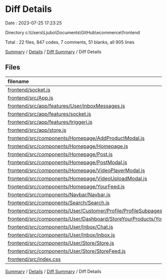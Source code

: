 # Diff Details

Date : 2023-07-25 17:23:25

Directory c:\\Users\\Ljubo\\Documents\\GitHub\\ecommerce\\frontend

Total : 22 files,  847 codes, 7 comments, 51 blanks, all 905 lines

[Summary](results.md) / [Details](details.md) / [Diff Summary](diff.md) / Diff Details

## Files
| filename | language | code | comment | blank | total |
| :--- | :--- | ---: | ---: | ---: | ---: |
| [frontend/socket.js](/frontend/socket.js) | JavaScript | 3 | 0 | 3 | 6 |
| [frontend/src/App.js](/frontend/src/App.js) | JavaScript | 30 | 1 | 3 | 34 |
| [frontend/src/app/features/User/inboxMessages.js](/frontend/src/app/features/User/inboxMessages.js) | JavaScript | 4 | 0 | 0 | 4 |
| [frontend/src/app/features/socket.js](/frontend/src/app/features/socket.js) | JavaScript | 15 | 0 | 4 | 19 |
| [frontend/src/app/features/triggeri.js](/frontend/src/app/features/triggeri.js) | JavaScript | 17 | 0 | 0 | 17 |
| [frontend/src/app/store.js](/frontend/src/app/store.js) | JavaScript | 2 | 0 | 0 | 2 |
| [frontend/src/components/Homepage/AddProductModal.js](/frontend/src/components/Homepage/AddProductModal.js) | JavaScript | 73 | 0 | 4 | 77 |
| [frontend/src/components/Homepage/Homepage.js](/frontend/src/components/Homepage/Homepage.js) | JavaScript | 36 | 0 | 1 | 37 |
| [frontend/src/components/Homepage/Post.js](/frontend/src/components/Homepage/Post.js) | JavaScript | 90 | 0 | 3 | 93 |
| [frontend/src/components/Homepage/PostModal.js](/frontend/src/components/Homepage/PostModal.js) | JavaScript | 27 | 0 | 3 | 30 |
| [frontend/src/components/Homepage/VideoPlayerModal.js](/frontend/src/components/Homepage/VideoPlayerModal.js) | JavaScript | 32 | 0 | 3 | 35 |
| [frontend/src/components/Homepage/VideoUploadModal.js](/frontend/src/components/Homepage/VideoUploadModal.js) | JavaScript | 105 | 1 | 5 | 111 |
| [frontend/src/components/Homepage/YourFeed.js](/frontend/src/components/Homepage/YourFeed.js) | JavaScript | 237 | 0 | 10 | 247 |
| [frontend/src/components/Navbar/Navbar.js](/frontend/src/components/Navbar/Navbar.js) | JavaScript | 12 | 0 | 0 | 12 |
| [frontend/src/components/Search/Search.js](/frontend/src/components/Search/Search.js) | JavaScript | 39 | 0 | 1 | 40 |
| [frontend/src/components/User/Customer/Profile/ProfileSubpages/Profile.js](/frontend/src/components/User/Customer/Profile/ProfileSubpages/Profile.js) | JavaScript | 1 | 0 | -1 | 0 |
| [frontend/src/components/User/Dashboard/StoreYourProducts/YourProducts.js](/frontend/src/components/User/Dashboard/StoreYourProducts/YourProducts.js) | JavaScript | 7 | 0 | 0 | 7 |
| [frontend/src/components/User/Inbox/Chat.js](/frontend/src/components/User/Inbox/Chat.js) | JavaScript | 39 | 0 | 2 | 41 |
| [frontend/src/components/User/Inbox/Inbox.js](/frontend/src/components/User/Inbox/Inbox.js) | JavaScript | 32 | 5 | 4 | 41 |
| [frontend/src/components/User/Store/Store.js](/frontend/src/components/User/Store/Store.js) | JavaScript | 28 | 0 | 0 | 28 |
| [frontend/src/components/User/Store/StoreFeed.js](/frontend/src/components/User/Store/StoreFeed.js) | JavaScript | 5 | 0 | 3 | 8 |
| [frontend/src/index.css](/frontend/src/index.css) | CSS | 13 | 0 | 3 | 16 |

[Summary](results.md) / [Details](details.md) / [Diff Summary](diff.md) / Diff Details